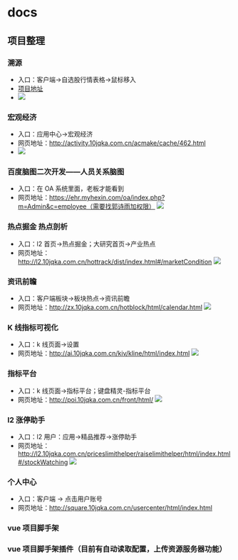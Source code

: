 # docs

## 项目整理

### 溯源

- 入口：客户端->自选股行情表格->鼠标移入
- [项目地址](http://ai.10jqka.com.cn/trace/stock/index/indexid/723604/code/002058/market/32/skinname/%E6%A0%B8%E6%96%B0%E9%A3%8E%E6%A0%BC/)
- ![](http://software.myhexin.com/mindoc/uploads/201902/macroMobile/attach_1584ffbabbfe350b.png)

### 宏观经济

- 入口：应用中心->宏观经济
- 网页地址：http://activity.10jqka.com.cn/acmake/cache/462.html
- ![](http://software.myhexin.com/mindoc/uploads/201902/macroMobile/attach_1584ffdb1351efbe.png)

### 百度脑图二次开发——人员关系脑图

- 入口：在 OA 系统里面，老板才能看到
- 网页地址：https://ehr.myhexin.com/oa/index.php?m=Admin&c=employee（需要找郭诗雨加权限）
  ![](http://software.myhexin.com/mindoc/uploads/201902/macroMobile/attach_1584fffed3aec585.png)

### 热点掘金 热点剖析

- 入口：l2 首页->热点掘金；大研究首页->产业热点
- 网页地址：http://l2.10jqka.com.cn/hottrack/dist/index.html#/marketCondition
  ![](http://software.myhexin.com/mindoc/uploads/201902/macroMobile/attach_158500193e0ae3c7.png)

### 资讯前瞻

- 入口：客户端板块->板块热点->资讯前瞻
- 网页地址：http://zx.10jqka.com.cn/hotblock/html/calendar.html
  ![](http://software.myhexin.com/mindoc/uploads/201902/macroMobile/attach_1584ffa8a31ca783.png)

### K 线指标可视化

- 入口：k 线页面->设置
- 网页地址：http://ai.10jqka.com.cn/kiv/kline/html/index.html
  ![](http://software.myhexin.com/mindoc/uploads/201902/macroMobile/attach_1585003a6646210f.png)

### 指标平台

- 入口：k 线页面->指标平台；键盘精灵-指标平台
- 网页地址：http://poi.10jqka.com.cn/front/html/
  ![](http://software.myhexin.com/mindoc/uploads/201902/macroMobile/attach_1585007f571f0fd8.png)

### l2 涨停助手

- 入口：l2 用户：应用->精品推荐->涨停助手
- 网页地址：http://l2.10jqka.com.cn/priceslimithelper/raiselimithelper/html/index.html#/stockWatching
  ![](http://software.myhexin.com/mindoc/uploads/201902/macroMobile/attach_158500f6010d1841.png)

### 个人中心

- 入口：客户端 -> 点击用户账号
- 网页地址：http://square.10jqka.com.cn/usercenter/html/index.html

### vue 项目脚手架

### vue 项目脚手架插件（目前有自动读取配置，上传资源服务器功能）
